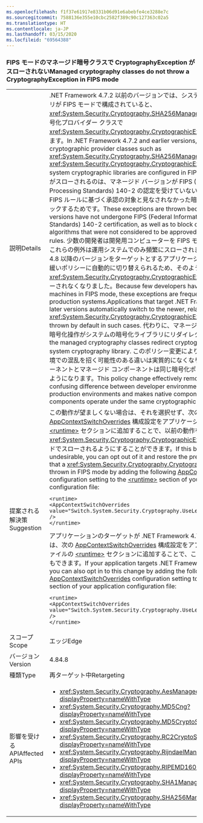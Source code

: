 ```yaml
---
ms.openlocfilehash: f1f37e61917e8331b06d91e6abebfe4ce3288e7c
ms.sourcegitcommit: 7588136e355e10cbc2582f389c90c127363c02a5
ms.translationtype: HT
ms.contentlocale: ja-JP
ms.lasthandoff: 03/15/2020
ms.locfileid: "69564388"
---
```

### <a name="managed-cryptography-classes-do-not-throw-a-cryptographyexception-in-fips-mode"></a><span data-ttu-id="44646-101">FIPS モードのマネージド暗号クラスで CryptographyException がスローされない</span><span class="sxs-lookup"><span data-stu-id="44646-101">Managed cryptography classes do not throw a CryptographyException in FIPS mode</span></span>

|   |   |
|---|---|
|<span data-ttu-id="44646-102">説明</span><span class="sxs-lookup"><span data-stu-id="44646-102">Details</span></span>|<span data-ttu-id="44646-103">.NET Framework 4.7.2 以前のバージョンでは、システムの暗号化ライブラリが FIPS モードで構成されていると、<xref:System.Security.Cryptography.SHA256Managed> などのマネージド暗号化プロバイダー クラスで <xref:System.Security.Cryptography.CryptographicException> がスローされます。</span><span class="sxs-lookup"><span data-stu-id="44646-103">In .NET Framework 4.7.2 and earlier versions, managed cryptographic provider classes such as <xref:System.Security.Cryptography.SHA256Managed> throw a <xref:System.Security.Cryptography.CryptographicException> when the system cryptographic libraries are configured in FIPS mode.</span></span> <span data-ttu-id="44646-104">これらの例外がスローされるのは、マネージド バージョンが FIPS (Federal Information Processing Standards) 140-2 の認定を受けていないためであり、また、FIPS ルールに基づく承認の対象と見なされなかった暗号アルゴリズムをブロックするためです。</span><span class="sxs-lookup"><span data-stu-id="44646-104">These exceptions are thrown because the managed versions have not undergone FIPS (Federal Information Processing Standards) 140-2 certification, as well as to block cryptographic algorithms that were not considered to be approved based on the FIPS rules.</span></span>  <span data-ttu-id="44646-105">少数の開発者は開発用コンピューターを FIPS モードで利用するため、これらの例外は運用システムでのみ頻繁にスローされます。.NET Framework 4.8 以降のバージョンをターゲットとするアプリケーションでは、より新しい緩いポリシーに自動的に切り替えられるため、そのような場合、<xref:System.Security.Cryptography.CryptographicException> が既定でスローされなくなりました。</span><span class="sxs-lookup"><span data-stu-id="44646-105">Because few developers have their development machines in FIPS mode, these exceptions are frequently thrown only on production systems.Applications that target .NET Framework 4.8 and later versions automatically switch to the newer, relaxed policy, so that a <xref:System.Security.Cryptography.CryptographicException> is no longer thrown by default in such cases.</span></span> <span data-ttu-id="44646-106">代わりに、マネージド暗号化クラスでは、暗号化操作がシステムの暗号化ライブラリにリダイレクトされます。</span><span class="sxs-lookup"><span data-stu-id="44646-106">Instead, the managed cryptography classes redirect cryptographic operations to a system cryptography library.</span></span> <span data-ttu-id="44646-107">このポリシー変更により、開発者環境と運用環境での混乱を招く可能性のある違いは実質的になくなり、ネイティブ コンポーネントとマネージド コンポーネントは同じ暗号化ポリシーの下で動作するようになります。</span><span class="sxs-lookup"><span data-stu-id="44646-107">This policy change effectively removes a potentially confusing difference between developer environments and the production environments and makes native components and managed components operate under the same cryptographic policy.</span></span>|
|<span data-ttu-id="44646-108">提案される解決策</span><span class="sxs-lookup"><span data-stu-id="44646-108">Suggestion</span></span>|<span data-ttu-id="44646-109">この動作が望ましくない場合は、それを選択せず、次の [AppContextSwitchOverrides](~/docs/framework/configure-apps/file-schema/runtime/appcontextswitchoverrides-element.md) 構成設定をアプリケーション構成ファイルの [\<runtime>](~/docs/framework/configure-apps/file-schema/runtime/runtime-element.md) セクションに追加することで、以前の動作を復元して <xref:System.Security.Cryptography.CryptographicException> が FIPS モードでスローされるようにすることができます。</span><span class="sxs-lookup"><span data-stu-id="44646-109">If this behavior is undesirable, you can opt out of it and restore the previous behavior so that a <xref:System.Security.Cryptography.CryptographicException> is thrown in FIPS mode by adding the following [AppContextSwitchOverrides](~/docs/framework/configure-apps/file-schema/runtime/appcontextswitchoverrides-element.md) configuration setting to the [\<runtime>](~/docs/framework/configure-apps/file-schema/runtime/runtime-element.md) section of your application configuration file:</span></span><pre><code class="lang-xml">&lt;runtime&gt;&#13;&#10;&lt;AppContextSwitchOverrides value=&quot;Switch.System.Security.Cryptography.UseLegacyFipsThrow=true&quot; /&gt;&#13;&#10;&lt;/runtime&gt;&#13;&#10;</code></pre><span data-ttu-id="44646-110">アプリケーションのターゲットが .NET Framework 4.7.2 以前である場合は、次の [AppContextSwitchOverrides](~/docs/framework/configure-apps/file-schema/runtime/appcontextswitchoverrides-element.md) 構成設定をアプリケーション構成ファイルの [\<runtime>](~/docs/framework/configure-apps/file-schema/runtime/runtime-element.md) セクションに追加することで、この変更を選択することもできます。</span><span class="sxs-lookup"><span data-stu-id="44646-110">If your application targets .NET Framework 4.7.2 or earlier, you can also opt in to this change by adding the following [AppContextSwitchOverrides](~/docs/framework/configure-apps/file-schema/runtime/appcontextswitchoverrides-element.md) configuration setting to the [\<runtime>](~/docs/framework/configure-apps/file-schema/runtime/runtime-element.md) section of your application configuration file:</span></span><pre><code class="lang-xml">&lt;runtime&gt;&#13;&#10;&lt;AppContextSwitchOverrides value=&quot;Switch.System.Security.Cryptography.UseLegacyFipsThrow=false&quot; /&gt;&#13;&#10;&lt;/runtime&gt;&#13;&#10;</code></pre>|
|<span data-ttu-id="44646-111">スコープ</span><span class="sxs-lookup"><span data-stu-id="44646-111">Scope</span></span>|<span data-ttu-id="44646-112">エッジ</span><span class="sxs-lookup"><span data-stu-id="44646-112">Edge</span></span>|
|<span data-ttu-id="44646-113">バージョン</span><span class="sxs-lookup"><span data-stu-id="44646-113">Version</span></span>|<span data-ttu-id="44646-114">4.8</span><span class="sxs-lookup"><span data-stu-id="44646-114">4.8</span></span>|
|<span data-ttu-id="44646-115">種類</span><span class="sxs-lookup"><span data-stu-id="44646-115">Type</span></span>|<span data-ttu-id="44646-116">再ターゲット中</span><span class="sxs-lookup"><span data-stu-id="44646-116">Retargeting</span></span>|
|<span data-ttu-id="44646-117">影響を受ける API</span><span class="sxs-lookup"><span data-stu-id="44646-117">Affected APIs</span></span>|<ul><li><xref:System.Security.Cryptography.AesManaged?displayProperty=nameWithType></li><li><xref:System.Security.Cryptography.MD5Cng?displayProperty=nameWithType></li><li><xref:System.Security.Cryptography.MD5CryptoServiceProvider?displayProperty=nameWithType></li><li><xref:System.Security.Cryptography.RC2CryptoServiceProvider?displayProperty=nameWithType></li><li><xref:System.Security.Cryptography.RijndaelManaged?displayProperty=nameWithType></li><li><xref:System.Security.Cryptography.RIPEMD160Managed?displayProperty=nameWithType></li><li><xref:System.Security.Cryptography.SHA1Managed?displayProperty=nameWithType></li><li><xref:System.Security.Cryptography.SHA256Managed?displayProperty=nameWithType></li></ul>|
